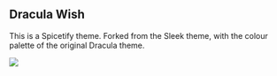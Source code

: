 ## Dracula Wish

This is a Spicetify theme. Forked from the Sleek theme, with the colour palette of the original Dracula theme.

![](https://cdn.discordapp.com/attachments/833975608274583552/1003913320178405457/unknown.png)